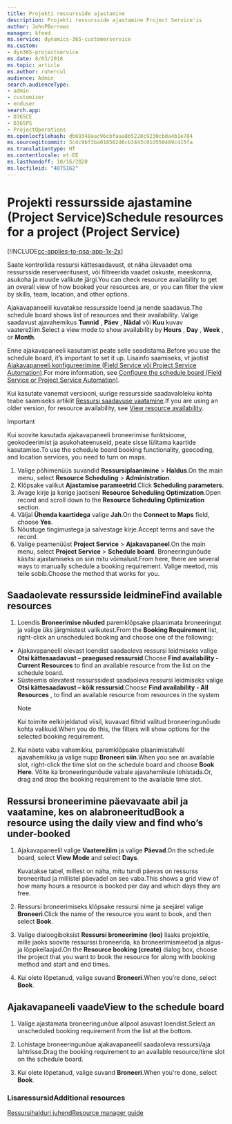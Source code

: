 ```yaml
---
title: Projekti ressursside ajastamine
description: Projekti ressursside ajastamine Project Service'is
author: JohnPBurrows
manager: kfend
ms.service: dynamics-365-customerservice
ms.custom:
- dyn365-projectservice
ms.date: 8/03/2018
ms.topic: article
ms.author: ruhercul
audience: Admin
search.audienceType:
- admin
- customizer
- enduser
search.app:
- D365CE
- D365PS
- ProjectOperations
ms.openlocfilehash: db69348aac96cbfaaa865228c9230cbda4b1e784
ms.sourcegitcommit: 5c4c9bf3ba018562d6cb3443c01d550489c415fa
ms.translationtype: HT
ms.contentlocale: et-EE
ms.lasthandoff: 10/16/2020
ms.locfileid: "4075162"
---
```

# <a name="schedule-resources-for-a-project-project-service"></a><span data-ttu-id="dda33-103">Projekti ressursside ajastamine (Project Service)</span><span class="sxs-lookup"><span data-stu-id="dda33-103">Schedule resources for a project (Project Service)</span></span>

[!INCLUDE[cc-applies-to-psa-app-1x-2x](../includes/cc-applies-to-psa-app-1x-2x.md)]

<span data-ttu-id="dda33-104">Saate kontrollida ressursi kättesaadavust, et näha ülevaadet oma ressursside reserveeritusest, või filtreerida vaadet oskuste, meeskonna, asukoha ja muude valikute järgi.</span><span class="sxs-lookup"><span data-stu-id="dda33-104">You can check resource availability to get an overall view of how booked your resources are, or you can filter the view by skills, team, location, and other options.</span></span>  
  
<span data-ttu-id="dda33-105">Ajakavapaneelil kuvatakse ressursside loend ja nende saadavus.</span><span class="sxs-lookup"><span data-stu-id="dda33-105">The schedule board shows list of resources and their availability.</span></span> <span data-ttu-id="dda33-106">Valige saadavust ajavahemikus **Tunnid** , **Päev** , **Nädal** või **Kuu** kuvav vaaterežiim.</span><span class="sxs-lookup"><span data-stu-id="dda33-106">Select a view mode to show availability by **Hours** , **Day** , **Week** , or **Month**.</span></span>  
  
<span data-ttu-id="dda33-107">Enne ajakavapaneeli kasutamist peate selle seadistama.</span><span class="sxs-lookup"><span data-stu-id="dda33-107">Before you use the schedule board, it’s important to set it up.</span></span> <span data-ttu-id="dda33-108">Lisainfo saamiseks, vt jaotist [Ajakavapaneeli konfigureerimine (Field Service või Project Service Automation)](https://docs.microsoft.com/dynamics365/field-service/configure-schedule-board).</span><span class="sxs-lookup"><span data-stu-id="dda33-108">For more information, see [Configure the schedule board (Field Service or Project Service Automation)](https://docs.microsoft.com/dynamics365/field-service/configure-schedule-board).</span></span>
  
<span data-ttu-id="dda33-109">Kui kasutate vanemat versiooni, uurige ressursside saadavaloleku kohta teabe saamiseks artiklit [Ressursi saadavuse vaatamine](../psa/view-resource-availability.md).</span><span class="sxs-lookup"><span data-stu-id="dda33-109">If you are using an older version, for resource availability, see [View resource availability](../psa/view-resource-availability.md).</span></span>  

> [!IMPORTANT]
>  <span data-ttu-id="dda33-110">Kui soovite kasutada ajakavapaneeli broneerimise funktsioone, geokodeerimist ja asukohateenuseid, peate sisse lülitama kaartide kasutamise.</span><span class="sxs-lookup"><span data-stu-id="dda33-110">To use the schedule board booking functionality, geocoding, and location services, you need to turn on maps.</span></span>  
> 
> 1. <span data-ttu-id="dda33-111">Valige põhimenüüs suvandid **Ressursiplaanimine** > **Haldus**.</span><span class="sxs-lookup"><span data-stu-id="dda33-111">On the main menu, select **Resource Scheduling** > **Administration**.</span></span>  
> 2. <span data-ttu-id="dda33-112">Klõpsake valikut **Ajastamise parameetrid**.</span><span class="sxs-lookup"><span data-stu-id="dda33-112">Click **Scheduling parameters**.</span></span>  
> 3. <span data-ttu-id="dda33-113">Avage kirje ja kerige jaotiseni **Resource Scheduling Optimization**.</span><span class="sxs-lookup"><span data-stu-id="dda33-113">Open record and scroll down to the **Resource Scheduling Optimization** section.</span></span>  
> 4. <span data-ttu-id="dda33-114">Väljal **Ühenda kaartidega** valige **Jah**.</span><span class="sxs-lookup"><span data-stu-id="dda33-114">On the **Connect to Maps** field, choose **Yes**.</span></span>  
> 5. <span data-ttu-id="dda33-115">Nõustuge tingimustega ja salvestage kirje.</span><span class="sxs-lookup"><span data-stu-id="dda33-115">Accept terms and save the record.</span></span>  
> 6. <span data-ttu-id="dda33-116">Valige peamenüüst **Project Service** > **Ajakavapaneel**.</span><span class="sxs-lookup"><span data-stu-id="dda33-116">On the main menu, select **Project Service** > **Schedule board**.</span></span> <span data-ttu-id="dda33-117">Broneeringunõude käsitsi ajastamiseks on siin mitu võimalust.</span><span class="sxs-lookup"><span data-stu-id="dda33-117">From here, there are several ways to manually schedule a booking requirement.</span></span> <span data-ttu-id="dda33-118">Valige meetod, mis teile sobib.</span><span class="sxs-lookup"><span data-stu-id="dda33-118">Choose the method that works for you.</span></span>
  
## <a name="find-available-resources"></a><span data-ttu-id="dda33-119">Saadaolevate ressursside leidmine</span><span class="sxs-lookup"><span data-stu-id="dda33-119">Find available resources</span></span>

1.  <span data-ttu-id="dda33-120">Loendis **Broneerimise nõuded** paremklõpsake plaanimata broneeringut ja valige üks järgmistest valikutest.</span><span class="sxs-lookup"><span data-stu-id="dda33-120">From the **Booking Requirement** list, right-click an unscheduled booking and choose one of the following:</span></span>  
  
- <span data-ttu-id="dda33-121">Ajakavapaneelil olevast loendist saadaoleva ressursi leidmiseks valige **Otsi kättesaadavust – praegused ressursid**.</span><span class="sxs-lookup"><span data-stu-id="dda33-121">Choose **Find availability - Current Resources** to find an available resource from the list on the schedule board.</span></span>  
- <span data-ttu-id="dda33-122">Süsteemis olevatest ressurssidest saadaoleva ressursi leidmiseks valige **Otsi kättesaadavust – kõik ressursid**.</span><span class="sxs-lookup"><span data-stu-id="dda33-122">Choose **Find availability - All Resources** , to find an available resource from resources in the system</span></span>  
   > [!NOTE]
   >  <span data-ttu-id="dda33-123">Kui toimite eelkirjeldatud viisil, kuvavad filtrid valitud broneeringunõude kohta valikuid.</span><span class="sxs-lookup"><span data-stu-id="dda33-123">When you do this, the filters will show options for the selected booking requirement.</span></span>  
  
2. <span data-ttu-id="dda33-124">Kui näete vaba vahemikku, paremklõpsake plaanimistahvlil ajavahemikku ja valige nupp **Broneeri siin**.</span><span class="sxs-lookup"><span data-stu-id="dda33-124">When you see an available slot, right-click the time slot on the schedule board and choose **Book Here**.</span></span> <span data-ttu-id="dda33-125">Võite ka broneeringunõude vabale ajavahemikule lohistada.</span><span class="sxs-lookup"><span data-stu-id="dda33-125">Or, drag and drop the booking requirement to the available time slot.</span></span>  
  

## <a name="book-a-resource-using-the-daily-view-and-find-whos-under-booked"></a><span data-ttu-id="dda33-126">Ressursi broneerimine päevavaate abil ja vaatamine, kes on alabroneeritud</span><span class="sxs-lookup"><span data-stu-id="dda33-126">Book a resource using the daily view and find who’s under-booked</span></span>
  
1.  <span data-ttu-id="dda33-127">Ajakavapaneelil valige **Vaaterežiim** ja valige **Päevad**.</span><span class="sxs-lookup"><span data-stu-id="dda33-127">On the schedule board, select **View Mode** and select **Days**.</span></span>  
  
    <span data-ttu-id="dda33-128">Kuvatakse tabel, millest on näha, mitu tundi päevas on ressurss broneeritud ja millistel päevadel on see vaba.</span><span class="sxs-lookup"><span data-stu-id="dda33-128">This shows a grid view of how many hours a resource is booked per day and which days they are free.</span></span>  
  
2.  <span data-ttu-id="dda33-129">Ressursi broneerimiseks klõpsake ressursi nime ja seejärel valige **Broneeri**.</span><span class="sxs-lookup"><span data-stu-id="dda33-129">Click the name of the resource you want to book, and then select **Book**.</span></span>  
  
3.  <span data-ttu-id="dda33-130">Valige dialoogiboksist **Ressursi broneerimine (loo)** lisaks projektile, mille jaoks soovite ressurssi broneerida, ka broneerimismeetod ja algus- ja lõppkellaajad.</span><span class="sxs-lookup"><span data-stu-id="dda33-130">On the **Resource booking (create)** dialog box, choose the project that you want to book the resource for along with booking method and start and end times.</span></span>  
  
4.  <span data-ttu-id="dda33-131">Kui olete lõpetanud, valige suvand **Broneeri**.</span><span class="sxs-lookup"><span data-stu-id="dda33-131">When you’re done, select **Book**.</span></span>  
  
## <a name="view-to-the-schedule-board"></a><span data-ttu-id="dda33-132">Ajakavapaneeli vaade</span><span class="sxs-lookup"><span data-stu-id="dda33-132">View to the schedule board</span></span>
  
1.  <span data-ttu-id="dda33-133">Valige ajastamata broneeringunõue allpool asuvast loendist.</span><span class="sxs-lookup"><span data-stu-id="dda33-133">Select an unscheduled booking requirement from the list at the bottom.</span></span>  
  
2.  <span data-ttu-id="dda33-134">Lohistage broneeringunõue ajakavapaneelil saadaoleva ressursi/aja lahtrisse.</span><span class="sxs-lookup"><span data-stu-id="dda33-134">Drag the booking requirement to an available resource/time slot on the schedule board.</span></span>  
  
3.  <span data-ttu-id="dda33-135">Kui olete lõpetanud, valige suvand **Broneeri**.</span><span class="sxs-lookup"><span data-stu-id="dda33-135">When you're done, select **Book**.</span></span>  
  
### <a name="additional-resources"></a><span data-ttu-id="dda33-136">Lisaressursid</span><span class="sxs-lookup"><span data-stu-id="dda33-136">Additional resources</span></span>  
 [<span data-ttu-id="dda33-137">Ressursihalduri juhend</span><span class="sxs-lookup"><span data-stu-id="dda33-137">Resource manager guide</span></span>](../psa/resource-manager-guide.md)
